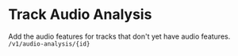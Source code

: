 # Track Audio Analysis

Add the audio features for tracks that don't yet have audio features. `
/v1/audio-analysis/{id}`
